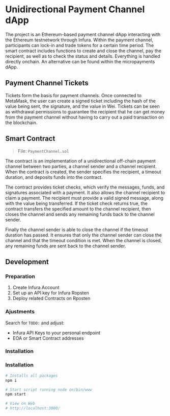 # Unidirectional Payment Channel dApp

The project is an Ethereum-based payment channel dApp interacting with the Ethereum testnetwork through Infura. Within the payment channel, participants can lock-in and trade tokens for a certain time period. The smart contract includes functions to create and close the channel, pay the recipient, as well as to check the status and details. Everything is handled directly onchain. An alternative can be found within the micropayments dApp.

## Payment Channel Tickets

Tickets form the basis for payment channels. Once connected to MetaMask, the user can create a signed ticket including the hash of the value being sent, the signature, and the value in Wei. Tickets can be seen as withdrawal permissions to guarantee the recipient that he can get money from the payment channel without having to carry out a paid transaction on the blockchain.

## Smart Contract

> File: `PaymentChannel.sol`

The contract is an implementation of a unidirectional off-chain payment channel between two parties, a channel sender and a channel recipient. When the contract is created, the sender specifies the recipient, a timeout duration, and deposits funds into the contract.

The contract provides ticket checks, which verify the messages, funds, and signatures associated with a payment. It also allows the channel recipient to claim a payment. The recipient must provide a valid signed message, along with the value being transferred. If the ticket check returns true, the contract transfers the specified amount to the channel recipient, then closes the channel and sends any remaining funds back to the channel sender.

Finally the channel sender is able to close the channel if the timeout duration has passed. It ensures that only the channel sender can close the channel and that the timeout condition is met. When the channel is closed, any remaining funds are sent back to the channel sender.

## Development

### Preparation

1. Create Infura Account
2. Set up an API key for Infura Ropsten
3. Deploy related Contracts on Rposten

### Ajustments

Search for `TODO:` and adjust:

- Infura API Keys to your personal endpoint
- EOA or Smart Contract addresses

### Installation

### Installation

```bash
# Installs all packages
npm i

# Start script running node on/bin/www
npm start

# View on Web
# http://localhost:3000/
```
